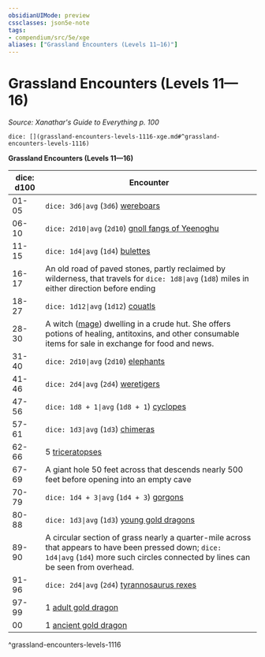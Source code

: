 ```yaml
---
obsidianUIMode: preview
cssclasses: json5e-note
tags:
- compendium/src/5e/xge
aliases: ["Grassland Encounters (Levels 11—16)"]
---
```

# Grassland Encounters (Levels 11—16)
*Source: Xanathar's Guide to Everything p. 100* 

`dice: [](grassland-encounters-levels-1116-xge.md#^grassland-encounters-levels-1116)`

**Grassland Encounters (Levels 11—16)**

| dice: d100 | Encounter |
|------------|-----------|
| 01-05 | `dice: 3d6\|avg` (`3d6`) [wereboars](4-Resources/Compendium/bestiary/humanoid/wereboar.md) |
| 06-10 | `dice: 2d10\|avg` (`2d10`) [gnoll fangs of Yeenoghu](4-Resources/Compendium/bestiary/fiend/gnoll-fang-of-yeenoghu.md) |
| 11-15 | `dice: 1d4\|avg` (`1d4`) [bulettes](4-Resources/Compendium/bestiary/monstrosity/bulette.md) |
| 16-17 | An old road of paved stones, partly reclaimed by wilderness, that travels for `dice: 1d8\|avg` (`1d8`) miles in either direction before ending |
| 18-27 | `dice: 1d12\|avg` (`1d12`) [couatls](4-Resources/Compendium/bestiary/celestial/couatl.md) |
| 28-30 | A witch ([mage](4-Resources/Compendium/bestiary/humanoid/mage.md)) dwelling in a crude hut. She offers potions of healing, antitoxins, and other consumable items for sale in exchange for food and news. |
| 31-40 | `dice: 2d10\|avg` (`2d10`) [elephants](4-Resources/Compendium/bestiary/beast/elephant.md) |
| 41-46 | `dice: 2d4\|avg` (`2d4`) [weretigers](4-Resources/Compendium/bestiary/humanoid/weretiger.md) |
| 47-56 | `dice: 1d8 + 1\|avg` (`1d8 + 1`) [cyclopes](4-Resources/Compendium/bestiary/giant/cyclops.md) |
| 57-61 | `dice: 1d3\|avg` (`1d3`) [chimeras](4-Resources/Compendium/bestiary/monstrosity/chimera.md) |
| 62-66 | 5 [triceratopses](4-Resources/Compendium/bestiary/beast/triceratops.md) |
| 67-69 | A giant hole 50 feet across that descends nearly 500 feet before opening into an empty cave |
| 70-79 | `dice: 1d4 + 3\|avg` (`1d4 + 3`) [gorgons](4-Resources/Compendium/bestiary/monstrosity/gorgon.md) |
| 80-88 | `dice: 1d3\|avg` (`1d3`) [young gold dragons](4-Resources/Compendium/bestiary/dragon/young-gold-dragon.md) |
| 89-90 | A circular section of grass nearly a quarter-mile across that appears to have been pressed down; `dice: 1d4\|avg` (`1d4`) more such circles connected by lines can be seen from overhead. |
| 91-96 | `dice: 2d4\|avg` (`2d4`) [tyrannosaurus rexes](4-Resources/Compendium/bestiary/beast/tyrannosaurus-rex.md) |
| 97-99 | 1 [adult gold dragon](4-Resources/Compendium/bestiary/dragon/adult-gold-dragon.md) |
| 00 | 1 [ancient gold dragon](4-Resources/Compendium/bestiary/dragon/ancient-gold-dragon.md) |
^grassland-encounters-levels-1116